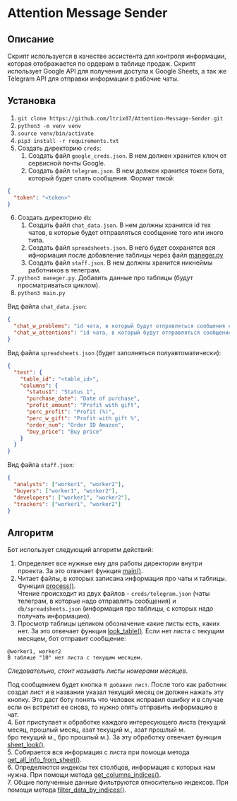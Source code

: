 # Attention Message Sender
## Описание
Скрипт используется в качестве ассистента для контроля информации, которая отображается по ордерам в таблице продаж.
Скрипт использует Google API для получения доступа к Google Sheets, а так же Telegram API для отправки информации 
в рабочие чаты.

## Установка
1. `git clone https://github.com/ltrix07/Attention-Message-Sender.git`
2. `python3 -m venv venv`
3. `source venv/bin/activate`
4. `pip3 install -r requirements.txt`
5. Создать директорию `creds`:
   1. Создать файл `google_creds.json`. В нем должен хранится ключ от сервисной почты Google.
   2. Создать файл `telegram.json`. В нем должен хранится токен бота, который будет слать сообщения. Формат такой:  
```json
{
  "token": "<token>"
}
```
6. Создать директорию `db`:
   1. Создать файл `chat_data.json`. В нем должны хранится id тех чатов, в которые будет отправляться сообщение того или
иного типа.
   2. Создать файл `spreadsheets.json`. В него будет сохранятся вся ифнормация после добавление таблицы через файл [maneger.py](maneger.py)
   3. Создать файл `staff.json`. В нем должны хранится никнеймы работников в телеграм.  
7. `python3 maneger.py`. Добавить данные про таблицы (будут просматриваться циклом).  
8. `python3 main.py`  

Вид файла `chat_data.json`:
```json
{
  "chat_w_problems": "id чата, в который будут отправляться сообщения с ошибкой",
  "chat_w_attentions": "id чата, в который будут отправляться сообщения, на которые надо обратить внимание"
}
```

Вид файла `spreadsheets.json` (будет заполняться полуавтоматически):
```json
{
  "test": {
    "table_id": "<table_id>",
    "columns": {
      "status1": "Status 1",
      "purchase_date": "Date of purchase",
      "profit_amount": "Profit with gift",
      "perc_profit": "Profit (%)",
      "perc_w_gift": "Profit with gift %",
      "order_num": "Order ID Amazon",
      "buy_price": "Buy price"
    }
  }
}
```

Вид файла `staff.json`:
```json
{
  "analysts": ["worker1", "worker2"],
  "buyers": ["worker1", "worker2"],
  "developers": ["worker1", "worker2"],
  "trackers": ["worker1", "worker2"]
}
```


## Алгоритм
Бот использует следующий алгоритм действий:
1. Определяет все нужные ему для работы директории внутри проекта. За это отвечает функция [main()](https://github.com/ltrix07/Attention-Message-Sender/blob/0db497da31a28a04e1d15c4ece5224c244f05794/main.py#L75).
2. Читает файлы, в которых записана информация про чаты и таблицы. Функция [process()](https://github.com/ltrix07/Attention-Message-Sender/blob/0db497da31a28a04e1d15c4ece5224c244f05794/main.py#L57).  
Чтение происходит из двух файлов - `creds/telegram.json` (чаты телеграм, в которые надо отправлять сообщения) и `db/spreadsheets.json`
   (информация про таблицы, с которых надо получать информацию).
3. Просмотр таблицы целиком обозначение какие листы есть, каких нет. За это отвечает функция [look_table()](https://github.com/ltrix07/Attention-Message-Sender/blob/0db497da31a28a04e1d15c4ece5224c244f05794/main.py#L29).
Если нет листа с текущим месяцем, бот отправит сообщение:  
```text
@worker1, worker2
В таблице "10" нет листа с текущим месяцем.
```
_Следовательно, стоит называть листы номерами месяцев_. 

Под сообщением будет кнопка `Я добавил лист`. После того как работник создал лист и в названии указал текущий месяц он должен
нажать эту кнопку. Это даст боту понять что человек исправил ошибку и в случае если он встретит ее снова, то нужно опять отправить
информацию в чат.  
4. Бот приступает к обработке каждого интересующего листа (текущий месяц, прошлый месяц, азат текущий м., азат прошлый м.  
бро текущий м., бро прошлый м.). За эту обработку отвечает функция [sheet_look()](https://github.com/ltrix07/Attention-Message-Sender/blob/0db497da31a28a04e1d15c4ece5224c244f05794/main.py#L16).  
5. Собирается вся информация с листа при помощи метода [get_all_info_from_sheet()](https://github.com/ltrix07/Attention-Message-Sender/blob/0db497da31a28a04e1d15c4ece5224c244f05794/main.py#L22).  
6. Определяются индексы тех столбцов, информация с которых нам нужна. При помощи метода [get_columns_indices()](https://github.com/ltrix07/Attention-Message-Sender/blob/0db497da31a28a04e1d15c4ece5224c244f05794/main.py#L23).  
7. Общие полученные данные фильтруются относительно индексов. При помощи метода [filter_data_by_indices()](https://github.com/ltrix07/Attention-Message-Sender/blob/0db497da31a28a04e1d15c4ece5224c244f05794/attention_sender/inspections.py#L22).  